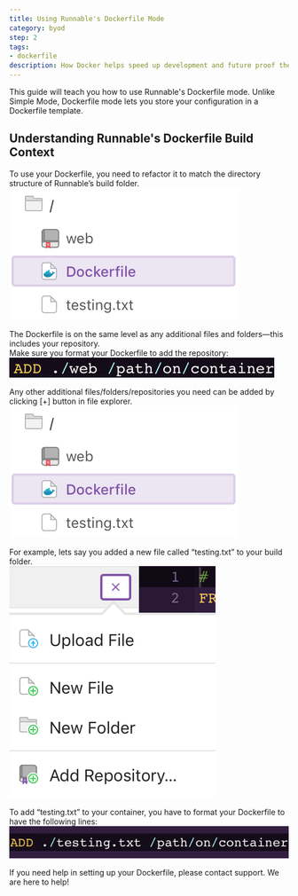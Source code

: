 ```yaml
---
title: Using Runnable's Dockerfile Mode
category: byod
step: 2
tags:
- dockerfile
description: How Docker helps speed up development and future proof the deployment process for your PHP applications.
---
```


This guide will teach you how to use Runnable's Dockerfile mode. Unlike Simple Mode, Dockerfile mode lets you store your configuration in a Dockerfile template.

## Understanding Runnable's Dockerfile Build Context

To use your Dockerfile, you need to refactor it to match the directory structure of Runnable’s build folder.  
![Build Folder](/images/runnable_build_context_file_explorer.png)

The Dockerfile is on the same level as any additional files and folders—this includes your repository.  
Make sure you format your Dockerfile to add the repository:
![Repo Path](/images/runnable_build_context_path.png)

Any other additional files/folders/repositories you need can be added by clicking [+] button in file explorer.  
![File Explorer](/images/runnable_build_context_file_explorer.png)

For example, lets say you added a new file called “testing.txt” to your build folder.  
![Add Dialog](/images/runnable_build_context_add_file.png)

To add “testing.txt” to your container, you have to format your Dockerfile to have the following lines:  
![Example](/images/runnable_build_context_example.png)

If you need help in setting up your Dockerfile, please contact support. We are here to help!
